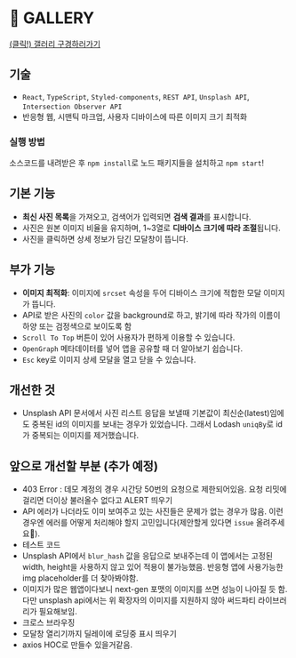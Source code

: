 # 📸 GALLERY

[(클릭!) 갤러리 구경하러가기](https://pullingoff.github.io/gallery)  

## 기술

- `React`, `TypeScript`, `Styled-components`, `REST API`, `Unsplash API`, `Intersection Observer API`
- 반응형 웹, 시맨틱 마크업, 사용자 디바이스에 따른 이미지 크기 최적화

### 실행 방법

소스코드를 내려받은 후 `npm install`로 노드 패키지들을 설치하고 `npm start`!

## 기본 기능

- **최신 사진 목록**을 가져오고, 검색어가 입력되면 **검색 결과**를 표시합니다.
- 사진은 원본 이미지 비율을 유지하며, 1~3열로 **디바이스 크기에 따라 조절**됩니다.
- 사진을 클릭하면 상세 정보가 담긴 모달창이 뜹니다.

## 부가 기능

- **이미지 최적화**: 이미지에 `srcset` 속성을 두어 디바이스 크기에 적합한 모달 이미지가 뜹니다.
- API로 받은 사진의 `color` 값을 background로 하고, 밝기에 따라 작가의 이름이 하양 또는 검정색으로 보이도록 함
- `Scroll To Top` 버튼이 있어 사용자가 편하게 이용할 수 있습니다.
- `OpenGraph` 메타데이터를 넣어 앱을 공유할 때 더 알아보기 쉽습니다.
- `Esc` key로 이미지 상세 모달을 열고 닫을 수 있습니다.

## 개선한 것 

- Unsplash API 문서에서 사진 리스트 응답을 보낼때 기본값이 최신순(latest)임에도 중복된 id의 이미지를 보내는 경우가 있었습니다. 그래서 Lodash `uniqBy`로 id가 중복되는 이미지를 제거했습니다.

## 앞으로 개선할 부분 (추가 예정)

- 403 Error :  데모 계정의 경우 시간당 50번의 요청으로 제한되어있음. 요청 리밋에 걸리면 더이상 불러올수 없다고 ALERT 띄우기
- API 에러가 나더라도 이미 보여주고 있는 사진들은 문제가 없는 경우가 많음. 이런 경우엔 에러를 어떻게 처리해야 할지 고민입니다(제안할게 있다면 `issue` 올려주세요🙏).
- 테스트 코드
- Unsplash API에서 `blur_hash` 값을 응답으로 보내주는데 이 앱에서는 고정된 width, height을 사용하지 않고 있어 적용이 불가능했음. 반응형 앱에 사용가능한 img placeholder를 더 찾아봐야함.
- 이미지가 많은 웹앱이다보니 next-gen 포맷의 이미지를 쓰면 성능이 나아질 듯 함. 다만 unsplash api에서는 위 확장자의 이미지를 지원하지 않아 써드파티 라이브러리가 필요해보임.
- 크로스 브라우징
- 모달창 열리기까지 딜레이에 로딩중 표시 띄우기
- axios HOC로 만들수 있을거같음.
